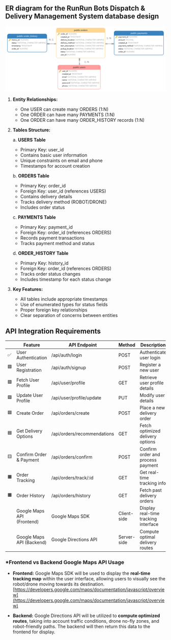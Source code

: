 

## ER diagram for the RunRun Bots Dispatch & Delivery Management System database design



![RunRun_Bots_ERD](assets/RunRun_Bots_ERD.png)



1. **Entity Relationships:**

   - One USER can create many ORDERS (1:N)
   - One ORDER can have many PAYMENTS (1:N)
   - One ORDER can have many ORDER_HISTORY records (1:N)

2. **Tables Structure:**

   a. **USERS Table**

   - Primary Key: user_id
   - Contains basic user information
   - Unique constraints on email and phone
   - Timestamps for account creation

   b. **ORDERS Table**

   - Primary Key: order_id
   - Foreign Key: user_id (references USERS)
   - Contains delivery details
   - Tracks delivery method (ROBOT/DRONE)
   - Includes order status

   c. **PAYMENTS Table**

   - Primary Key: payment_id
   - Foreign Key: order_id (references ORDERS)
   - Records payment transactions
   - Tracks payment method and status

   d. **ORDER_HISTORY Table**

   - Primary Key: history_id
   - Foreign Key: order_id (references ORDERS)
   - Tracks order status changes
   - Includes timestamp for each status change

3. **Key Features:**

   - All tables include appropriate timestamps
   - Use of enumerated types for status fields
   - Proper foreign key relationships
   - Clear separation of concerns between entities





## **API Integration Requirements**

|      | **Feature**                | **API Endpoint**            | **Method**  | **Description**                      |
| ---- | -------------------------- | --------------------------- | ----------- | ------------------------------------ |
| ✅    | User Authentication        | /api/auth/login             | POST        | Authenticate user login              |
| 🟩    | User Registration          | /api/auth/signup            | POST        | Register a new user                  |
| 🟩    | Fetch User Profile         | /api/user/profile           | GET         | Retrieve user profile details        |
| 🟩    | Update User Profile        | /api/user/profile/update    | PUT         | Modify user details                  |
| 🟦    | Create Order               | /api/orders/create          | POST        | Place a new delivery order           |
| 🟦    | Get Delivery Options       | /api/orders/recommendations | GET         | Fetch optimized delivery options     |
| 🟨    | Confirm Order & Payment    | /api/orders/confirm         | POST        | Confirm order and process payment    |
| 🟧    | Order Tracking             | /api/orders/track/:id       | GET         | Get real-time tracking info          |
| 🟧    | Order History              | /api/orders/history         | GET         | Fetch past delivery orders           |
|      | Google Maps API (Frontend) | Google Maps SDK             | Client-side | Display real-time tracking interface |
|      | Google Maps API (Backend)  | Google Directions API       | Server-side | Compute optimal delivery routes      |

### ***Frontend vs Backend Google Maps API Usage**

- **Frontend:** Google Maps SDK will be used to display the **real-time tracking map** within the user interface, allowing users to visually see the robot/drone moving towards its destination. [https://developers.google.com/maps/documentation/javascript/overview](https://developers.google.com/maps/documentation/javascript/overview)

- **Backend:** Google Directions API will be utilized to **compute optimized routes**, taking into account traffic conditions, drone no-fly zones, and robot-friendly paths. The backend will then return this data to the frontend for display.